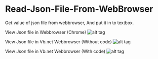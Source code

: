 # Read-Json-File-From-WebBrowser
Get value of json file from webbrowser,  And put it in to textbox.

View Json file in Webbrowser (Chrome)
![alt tag](http://i.imgur.com/mPbrBUC.png)

View Json file in Vb.net Webbrowser (Without code)
![alt tag](http://i.imgur.com/ash4wfs.png)

View Json file in Vb.net Webbrowser (With code)
![alt tag](http://i.imgur.com/W4yRUDB.png)
